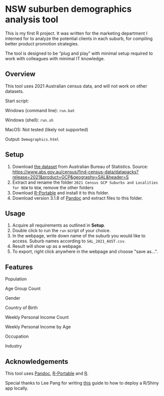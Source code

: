# NSW suburben demographics analysis tool
This is my first R project. It was written for the marketing department I interned for to analyze the potential clients in each suburb, for compiling better product promotion strategies.

The tool is designed to be “plug and play” with minimal setup required to work with colleagues with minimal IT knowledge. 

## Overview

This tool uses 2021 Australian census data, and will not work on other datasets.

Start script: 

Windows (command line): `run.bat`

Windows (shell): `run.sh`

MacOS: Not tested (likely not supported)

Output: `Demographics.html`

## Setup
1. Download [the dataset](https://www.abs.gov.au/census/find-census-data/datapacks/download/2021_GCP_SAL_for_NSW_short-header.zip) from Australian Bureau of Statistics. Source: https://www.abs.gov.au/census/find-census-data/datapacks?release=2021&product=GCP&geography=SAL&header=S 
2. Extract and rename the folder `2021 Census GCP Suburbs and Localities for NSW` to `NSW`, remove the other folders
3. Download [R-Portable](https://sourceforge.net/projects/rportable/) and install it to this folder.
4. Download version 3.1.8 of [Pandoc](https://github.com/jgm/pandoc/releases/download/3.1.8/pandoc-3.1.8-windows-x86_64.zip) and extract files to this folder.

## Usage

1.  Acquire all requirements as outlined in **Setup**.
2.  Double click to run the `run` script of your choice.
3.  In the webpage, write down name of the suburb you would like to access. Suburb names according to `SAL_2021_AUST.csv`.
4.  Result will show up as a webpage.
5.  To export, right click anywhere in the webpage and choose "save as...".

## Features
Population

Age Group Count

Gender

Country of Birth

Weekly Personal Income Count

Weekly Personal Income by Age

Occupation

Industry

## Acknowledgements

This tool uses [Pandoc](https://pandoc.org/), [R-Portable](https://portableapps.com/node/32898) and [R](https://www.r-project.org/). 

Special thanks to Lee Pang for writing [this](https://www.r-bloggers.com/2014/04/deploying-desktop-apps-with-r/) guide to how to deploy a R/Shiny app locally.